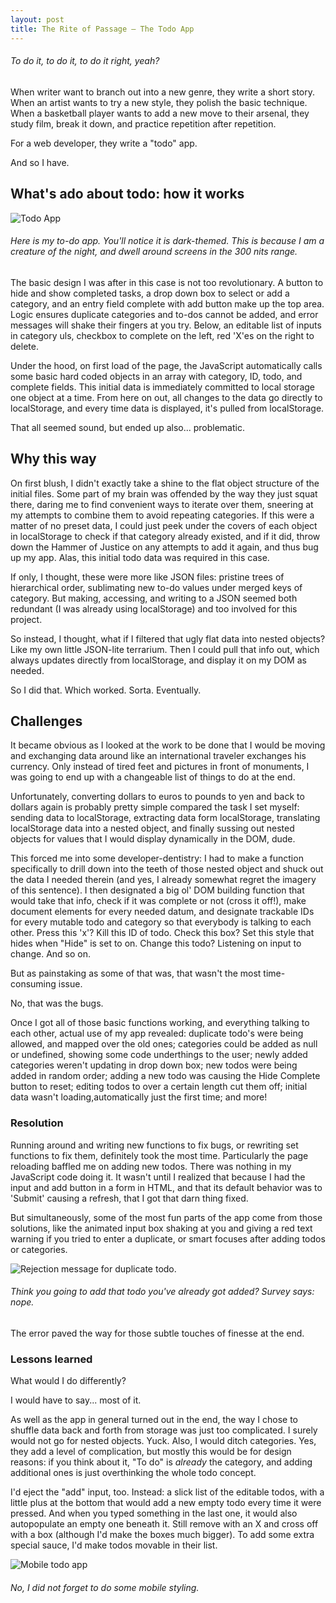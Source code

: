 ```yaml
---
layout: post
title: The Rite of Passage — The Todo App
---
```

###### To do it, to do it, to do it right, yeah?


When writer want to branch out into a new genre, they write a short story. When an artist wants to try a new style, they polish the basic technique. When a basketball player wants to add a new move to their arsenal, they study film, break it down, and practice repetition after repetition.

For a web developer, they write a "todo" app.

And so I have.

## What's ado about todo: how it works

![Todo App](/images/todo1.png)
###### *Here is my to-do app. You'll notice it is dark-themed. This is because I am a creature of the night, and dwell around screens in the 300 nits range.* 

The basic design I was after in this case is not too revolutionary. A button to hide and show completed tasks, a drop down box to select or add a category, and an entry field complete with add button make up the top area. Logic ensures duplicate categories and to-dos cannot be added, and error messages will shake their fingers at you try. Below, an editable list of inputs in category uls, checkbox to complete on the left, red 'X'es on the right to delete. 

Under the hood, on first load of the page, the JavaScript automatically calls some basic hard coded objects in an array with category, ID, todo, and complete fields. This initial data is immediately committed to local storage one object at a time. From here on out, all changes to the data go directly to localStorage, and every time data is displayed, it's pulled from localStorage.

That all seemed sound, but ended up also... problematic.

## Why this way

On first blush, I didn't exactly take a shine to the flat object structure of the initial files. Some part of my brain was offended by the way they just squat there, daring me to find convenient ways to iterate over them, sneering at my attempts to combine them to avoid repeating categories. If this were a matter of no preset data, I could just peek under the covers of each object in localStorage to check if that category already existed, and if it did, throw down the Hammer of Justice on any attempts to add it again, and thus bug up my app. Alas, this initial todo data was required in this case.

If only, I thought, these were more like JSON files: pristine trees of hierarchical order, sublimating new to-do values under merged keys of category. But making, accessing, and writing to a JSON seemed both redundant (I was already using localStorage) and too involved for this project.

So instead, I thought, what if I filtered that ugly flat data into nested objects? Like my own little JSON-lite terrarium. Then I could pull that info out, which always updates directly from localStorage, and display it on my DOM as needed. 

So I did that. Which worked. Sorta. Eventually.


## Challenges

It became obvious as I looked at the work to be done that I would be moving and exchanging data around like an international traveler exchanges his currency.  Only instead of tired feet and pictures in front of monuments, I was going to end up with a changeable list of things to do at the end. 

Unfortunately, converting dollars to euros to pounds to yen and back to dollars again is probably pretty simple compared the task I set myself: sending data to localStorage, extracting data form localStorage, translating localStorage data into a nested object, and finally sussing out nested objects for values that I would display dynamically in the DOM, dude.

This forced me into some developer-dentistry: I had to make a function specifically to drill down into the teeth of those nested object and shuck out the data I needed therein (and yes, I already somewhat regret the imagery of this sentence). I then designated a big ol' DOM building function that would take that info, check if it was complete or not (cross it off!), make document elements for every needed datum, and designate trackable IDs for every mutable todo and category so that everybody is talking to each other. Press this 'x'? Kill this ID of todo. Check this box? Set this style that hides when "Hide" is set to on. Change this todo? Listening on input to change. And so on.

But as painstaking as some of that was, that wasn't the most time-consuming issue.

No, that was the bugs.

Once I got all of those basic functions working, and everything talking to each other, actual use of my app revealed: duplicate todo's were being allowed, and mapped over the old ones; categories could be added as null or undefined, showing some code underthings to the user; newly added categories weren't updating in drop down box; new todos were being added in random order; adding a new todo was causing the Hide Complete button to reset; editing todos to over a certain length cut them off; initial data wasn't loading,automatically just the first time; and more!

### Resolution

Running around and writing new functions to fix bugs, or rewriting set functions to fix them, definitely took the most time. Particularly the page reloading baffled me on adding new todos. There was nothing in my JavaScript code doing it. It wasn't until I realized that because I had the input and add button in a form in HTML, and that its default behavior was to 'Submit' causing a refresh, that I got that darn thing fixed.

But simultaneously, some of the most fun parts of the app come from those solutions, like the animated input box shaking at you and giving a red text warning if you tried to enter a duplicate, or smart focuses after adding todos or categories. 

![Rejection message for duplicate todo.](/images/todo2.png)
###### *Think you going to add that todo you've already got added? Survey says: nope.*


The error paved the way for those subtle touches of finesse at the end.

### Lessons learned

What would I do differently?

I would have to say... most of it.

As well as the app in general turned out in the end, the way I chose to shuffle data back and forth from storage was just too complicated. I surely would not go for nested objects. Yuck. Also, I would ditch categories. Yes, they add a level of complication, but mostly this would be for design reasons: if you think about it, "To do" is *already* the category, and adding additional ones is just overthinking the whole todo concept. 

I'd eject the "add" input, too. Instead: a slick list of the editable todos, with a little plus at the bottom that would add a new empty todo every time it were pressed. And when you typed something in the last one, it would also autopopulate an empty one beneath it. Still remove with an X and cross off with a box (although I'd make the boxes much bigger). To add some extra special sauce, I'd make todos movable in their list.

![Mobile todo app](/images/todoMobile.png)
###### *No, I did not forget to do some mobile styling.*